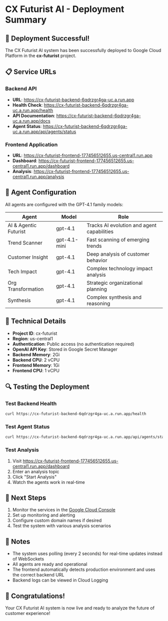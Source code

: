 # CX Futurist AI - Deployment Summary

## 🎉 Deployment Successful!

The CX Futurist AI system has been successfully deployed to Google Cloud Platform in the **cx-futurist** project.

## 📋 Service URLs

### Backend API
- **URL**: https://cx-futurist-backend-6qdrzgr4ga-uc.a.run.app
- **Health Check**: https://cx-futurist-backend-6qdrzgr4ga-uc.a.run.app/health
- **API Documentation**: https://cx-futurist-backend-6qdrzgr4ga-uc.a.run.app/docs
- **Agent Status**: https://cx-futurist-backend-6qdrzgr4ga-uc.a.run.app/api/agents/status

### Frontend Application
- **URL**: https://cx-futurist-frontend-177456512655.us-central1.run.app
- **Dashboard**: https://cx-futurist-frontend-177456512655.us-central1.run.app/dashboard
- **Analysis**: https://cx-futurist-frontend-177456512655.us-central1.run.app/analysis

## 🤖 Agent Configuration

All agents are configured with the GPT-4.1 family models:

| Agent | Model | Role |
|-------|-------|------|
| AI & Agentic Futurist | gpt-4.1 | Tracks AI evolution and agent capabilities |
| Trend Scanner | gpt-4.1-mini | Fast scanning of emerging trends |
| Customer Insight | gpt-4.1 | Deep analysis of customer behavior |
| Tech Impact | gpt-4.1 | Complex technology impact analysis |
| Org Transformation | gpt-4.1 | Strategic organizational planning |
| Synthesis | gpt-4.1 | Complex synthesis and reasoning |

## 🔧 Technical Details

- **Project ID**: cx-futurist
- **Region**: us-central1
- **Authentication**: Public access (no authentication required)
- **OpenAI API Key**: Stored in Google Secret Manager
- **Backend Memory**: 2Gi
- **Backend CPU**: 2 vCPU
- **Frontend Memory**: 1Gi
- **Frontend CPU**: 1 vCPU

## 🔍 Testing the Deployment

### Test Backend Health
```bash
curl https://cx-futurist-backend-6qdrzgr4ga-uc.a.run.app/health
```

### Test Agent Status
```bash
curl https://cx-futurist-backend-6qdrzgr4ga-uc.a.run.app/api/agents/status
```

### Test Analysis
1. Visit https://cx-futurist-frontend-177456512655.us-central1.run.app/dashboard
2. Enter an analysis topic
3. Click "Start Analysis"
4. Watch the agents work in real-time

## 🚀 Next Steps

1. Monitor the services in the [Google Cloud Console](https://console.cloud.google.com/run?project=cx-futurist)
2. Set up monitoring and alerting
3. Configure custom domain names if desired
4. Test the system with various analysis scenarios

## 📝 Notes

- The system uses polling (every 2 seconds) for real-time updates instead of WebSockets
- All agents are ready and operational
- The frontend automatically detects production environment and uses the correct backend URL
- Backend logs can be viewed in Cloud Logging

## 🎊 Congratulations!

Your CX Futurist AI system is now live and ready to analyze the future of customer experience!